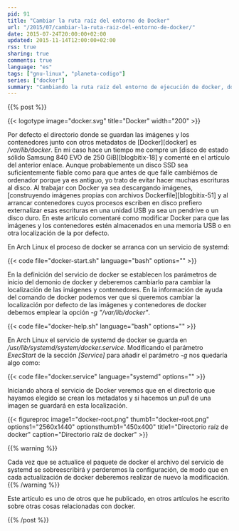 ```yaml
---
pid: 91
title: "Cambiar la ruta raíz del entorno de Docker"
url: "/2015/07/cambiar-la-ruta-raiz-del-entorno-de-docker/"
date: 2015-07-24T20:00:00+02:00
updated: 2015-11-14T12:00:00+02:00
rss: true
sharing: true
comments: true
language: "es"
tags: ["gnu-linux", "planeta-codigo"]
series: ["docker"]
summary: "Cambiando la ruta raíz del entorno de ejecución de docker, dónde guarda las imágenes de los contenedores, los datos de los contenedores y otros metadatos, podemos almacenar esta información en un disco duro externo o memoria USB."
---
```


{{% post %}}

{{< logotype image="docker.svg" title="Docker" width="200" >}}

Por defecto el directorio donde se guardan las imágenes y los contenedores junto con otros metadatos de [Docker][docker] es _/var/lib/docker_. En mi caso hace un tiempo me compre un [disco de estado sólido Samsung 840 EVO de 250 GiB][blogbitix-18] y comenté en el artículo del anterior enlace. Aunque probablemente un disco SSD sea suficientemente fiable como para que antes de que falle cambiémos de ordenador porque ya es antiguo, yo trato de evitar hacer muchas escrituras al disco. Al trabajar con Docker ya sea descargando imágenes, [construyendo imágenes propias con archivos Dockerfile][blogbitix-51] y al arrancar contenedores cuyos procesos escriben en disco prefiero externalizar esas escrituras en una unidad USB ya sea un pendrive o un disco duro. En este artículo comentaré como modificar Docker para que las imágenes y los contenedores estén almacenados en una memoria USB o en otra localización de la por defecto.

En Arch Linux el proceso de docker se arranca con un servicio de systemd:

{{< code file="docker-start.sh" language="bash" options="" >}}

En la definición del servicio de docker se establecen los parámetros de inicio del demonio de docker y deberemos cambiarlo para cambiar la localización de las imágenes y contenedores. En la información de ayuda del comando de docker podemos ver que si queremos cambiar la localización por defecto de las imágenes y contenedores de docker debemos emplear la opción _-g "/var/lib/docker"_.

{{< code file="docker-help.sh" language="bash" options="" >}}

En Arch Linux el servicio de systemd de docker se guarda en _/usr/lib/systemd/system/docker.service_. Modificando el parámetro _ExecStart_ de la sección _[Service]_ para añadir el parámetro _-g_ nos quedaría algo como:

{{< code file="docker.service" language="systemd" options="" >}}

Iniciando ahora el servicio de Docker veremos que en el directorio que hayamos elegido se crean los metadatos y si hacemos un _pull_ de una imagen se guardará en esta localización.

{{< figureproc
    image1="docker-root.png" thumb1="docker-root.png" options1="2560x1440" optionsthumb1="450x400" title1="Directorio raíz de docker"
    caption="Directorio raíz de docker" >}}

{{% warning %}}

Cada vez que se actualice el paquete de docker el archivo del servicio de systemd se sobreescribirá y perderemos la configuración, de modo que en cada actualización de docker deberemos realizar de nuevo la modificación.
{{% /warning %}}

Este artículo es uno de otros que he publicado, en otros artículos he escrito sobre otras cosas relacionadas con docker.

{{% /post %}}
